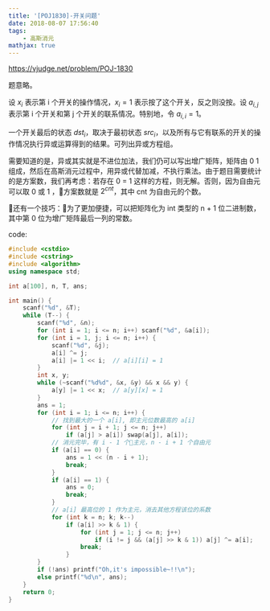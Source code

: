 ```yaml
---
title: '[POJ1830]-开关问题'
date: 2018-08-07 17:56:40
tags: 
    - 高斯消元
mathjax: true 
---
```


https://vjudge.net/problem/POJ-1830

题意略。

设 $x_i$ 表示第 i 个开关的操作情况，$x_i = 1$ 表示按了这个开关，反之则没按。设 $a_{i, j}$ 表示第 i 个开关和第 j 个开关的联系情况。特别地，令 $a_{i, i} = 1$。

一个开关最后的状态 $dst_i$，取决于最初状态 $src_i$，以及所有与它有联系的开关的操作情况执行异或运算得到的结果。可列出异或方程组。

需要知道的是，异或其实就是不进位加法，我们仍可以写出增广矩阵，矩阵由 0 1 组成，然后在高斯消元过程中，用异或代替加减，不执行乘法。由于题目需要统计的是方案数，我们再考虑：若存在 0 = 1 这样的方程，则无解。否则，因为自由元可以取 0 或 1 ，方案数就是 $2^{cnt}$，其中 cnt 为自由元的个数。

还有一个技巧：为了更加便捷，可以把矩阵化为 int 类型的 n + 1 位二进制数，其中第 0 位为增广矩阵最后一列的常数。

code:
``` c++
#include <cstdio>
#include <cstring>
#include <algorithm>
using namespace std;

int a[100], n, T, ans;

int main() {
    scanf("%d", &T);
    while (T--) {
        scanf("%d", &n);
        for (int i = 1; i <= n; i++) scanf("%d", &a[i]);
        for (int i = 1, j; i <= n; i++) {
            scanf("%d", &j);
            a[i] ^= j;
            a[i] |= 1 << i;  // a[i][i] = 1
        }
        int x, y;
        while (~scanf("%d%d", &x, &y) && x && y) {
            a[y] |= 1 << x;  // a[y][x] = 1
        }
        ans = 1;
        for (int i = 1; i <= n; i++) {
            // 找到最大的一个 a[i], 即主元位数最高的 a[i]
            for (int j = i + 1; j <= n; j++)
                if (a[j] > a[i]) swap(a[j], a[i]);
            // 消元完毕，有 i - 1 个主元，n - i + 1 个自由元
            if (a[i] == 0) {
                ans = 1 << (n - i + 1);
                break;
            }
            if (a[i] == 1) {
                ans = 0;
                break;
            }
            // a[i] 最高位的 1 作为主元，消去其他方程该位的系数
            for (int k = n; k; k--)
                if (a[i] >> k & 1) {
                    for (int j = 1; j <= n; j++)
                        if (i != j && (a[j] >> k & 1)) a[j] ^= a[i];
                    break;
                }
        }
        if (!ans) printf("Oh,it's impossible~!!\n");
        else printf("%d\n", ans);
    }
    return 0;
}
```